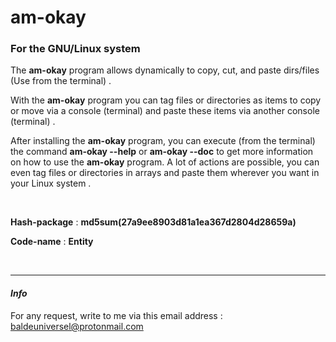 # am-okay 

###  For the GNU/Linux system

The **am-okay** program allows dynamically to copy, cut, and paste 
dirs/files (Use from the terminal) .


With the **am-okay** program you can tag files or directories as items to copy or move via a 
console (terminal) and paste these items via another console (terminal) .


After installing the **am-okay** program, you can execute (from the terminal) the command 
**am-okay --help** or **am-okay --doc** to get more information on how 
to use the **am-okay** program. A lot of actions are possible, you can even tag files or
directories in arrays and paste them wherever you want in your Linux system .

<br />

**Hash-package** : **md5sum(27a9ee8903d81a1ea367d2804d28659a)**


**Code-name** : **Entity**

<br />

---
#### *Info*
For any request, write to me via this email address : 
[baldeuniversel@protonmail.com](mailto:baldeuniversel@protonmail.com)
